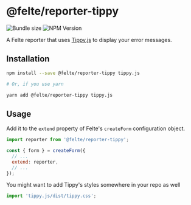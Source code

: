 # @felte/reporter-tippy

![Bundle size](https://img.shields.io/bundlephobia/min/@felte/reporter-tippy)
![NPM Version](https://img.shields.io/npm/v/@felte/reporter-tippy)

A Felte reporter that uses [Tippy.js](https://atomiks.github.io/tippyjs/) to display your error messages.

## Installation

```sh
npm install --save @felte/reporter-tippy tippy.js

# Or, if you use yarn

yarn add @felte/reporter-tippy tippy.js
```

## Usage

Add it to the `extend` property of Felte's `createForm` configuration object.

```javascript
import reporter from '@felte/reporter-tippy';

const { form } = createForm({
  // ...
  extend: reporter,
  // ...
});
```

You might want to add Tippy's styles somewhere in your repo as well

```javascript
import 'tippy.js/dist/tippy.css';
```
